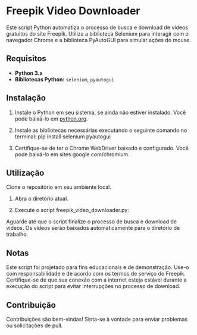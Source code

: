 # Freepik Video Downloader

Este script Python automatiza o processo de busca e download de vídeos gratuitos do site Freepik. Utiliza a biblioteca Selenium para interagir com o navegador Chrome e a biblioteca PyAutoGUI para simular ações do mouse.

## Requisitos

- **Python 3.x**
- **Bibliotecas Python:** `selenium`, `pyautogui`

## Instalação

1. Instale o Python em seu sistema, se ainda não estiver instalado. Você pode baixá-lo em [python.org](https://www.python.org/downloads/).

2. Instale as bibliotecas necessárias executando o seguinte comando no terminal:
   pip install selenium pyautogui

3. Certifique-se de ter o Chrome WebDriver baixado e configurado. Você pode baixá-lo em sites.google.com/chromium.

## Utilização
Clone o repositório em seu ambiente local.

1. Abra o diretório atual.

2. Execute o script 
freepik_video_downloader.py:

Aguarde até que o script finalize o processo de busca e download de vídeos. Os vídeos serão baixados automaticamente para o diretório de trabalho.

## Notas
Este script foi projetado para fins educacionais e de demonstração. Use-o com responsabilidade e de acordo com os termos de serviço do Freepik.
Certifique-se de que sua conexão com a internet esteja estável durante a execução do script para evitar interrupções no processo de download.

## Contribuição
Contribuições são bem-vindas! Sinta-se à vontade para enviar problemas ou solicitações de pull.